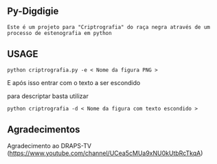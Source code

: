 ## Py-Digdigie
`Este é um projeto para "Criptrografia" do raça negra através de um processo de estenografia em python`

## USAGE

```python criptrografia.py -e < Nome da figura PNG >```
 
E após isso entrar com o texto a ser escondido

para descriptar basta utilizar
 
 ```python criptrografia -d < Nome da figura com texto escondido >```
 
 
 ## Agradecimentos
 
 Agradecimento ao DRAPS-TV (https://www.youtube.com/channel/UCea5cMUa9xNU0kUtbRcTkqA)
 
 